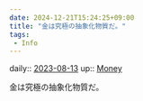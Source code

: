 ```yaml
---
date: 2024-12-21T15:24:25+09:00
title: "金は究極の抽象化物質だ。"
tags:
 - Info
---
```


daily:: [2023-08-13](/Daily_Note/2023-08-13.md)
up:: [Money](Bar/Novel/Topics/Money.md)

金は究極の抽象化物質だ。